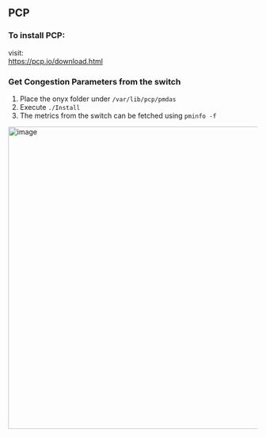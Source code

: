 ## PCP
### To install PCP:
visit:\
https://pcp.io/download.html

### Get Congestion Parameters from the switch
1. Place the onyx folder under `/var/lib/pcp/pmdas`
2. Execute `./Install`
3. The metrics from the switch can be fetched using `pminfo -f`
<img width="612" alt="image" src="https://github.com/niks16/iNet/assets/22795428/a5617c08-ca6e-4587-8f86-f24544740b3a">
